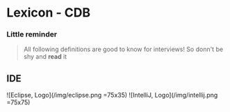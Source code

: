 # Lexicon - CDB
### Little reminder

> All following definitions are good to know for interviews!
> So donn't be shy and **read** it

## IDE
![Eclipse, Logo](/img/eclipse.png =75x35)
![IntelliJ, Logo](/img/intellij.png =75x75)
